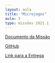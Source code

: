 ```yaml
---
layout: aula
title: "Microjogos"
aula: 3
type: missões 2021.1
---
```


[Documento da Missão](https://docs.google.com/document/d/e/2PACX-1vSmXf1JRSXwPwBmtaB0NZ_HYZ6lbP0aGyAHuXqwGELBUEHCiHsBxV1Pepq2-gA7etUHCGWF6N9LRs_Q/pub?embedded=true)

[GitHub](https://github.com/Insper/microgame)

[Link para a Entrega]()

